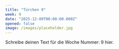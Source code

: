 ```yaml
---
title: "Türchen 9"
week: 9
date: "2025-12-09T00:00:00.000Z"
opened: false
image: /images/placeholder.jpg
---
```


Schreibe deinen Text für die Woche Nummer: 9 hier.

